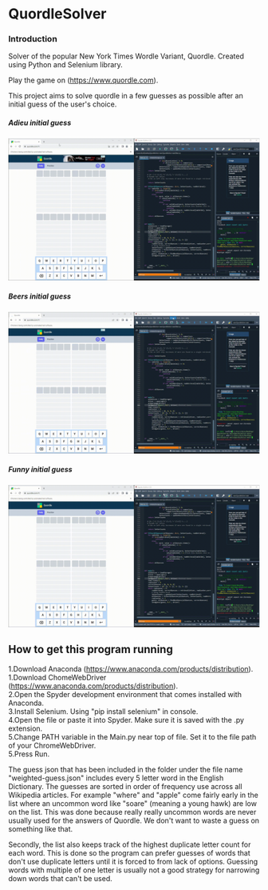 # QuordleSolver

### Introduction
Solver of the popular New York Times Wordle Variant, Quordle. Created using Python and Selenium library. 

Play the game on (https://www.quordle.com).  

This project aims to solve quordle in a few guesses as possible after an initial guess of the user's choice. 

##### Adieu initial guess
![QuordleGif1](https://github.com/KyleJamesKilty/QuordleSolver/blob/Images/QuordleGifs/2022-09-22%2016-59-27(1).gif)
##### Beers initial guess
![QuordleGif2](https://github.com/KyleJamesKilty/QuordleSolver/blob/Images/QuordleGifs/2022-09-22%2017-00-50(1).gif)
##### Funny initial guess
![QuordleGif2](https://github.com/KyleJamesKilty/QuordleSolver/blob/Images/QuordleGifs/2022-09-22%2017-02-19.gif)

## How to get this program running
1.Download Anaconda (https://www.anaconda.com/products/distribution).  
1.Download ChomeWebDriver (https://www.anaconda.com/products/distribution).  
2.Open the Spyder development environment that comes installed with Anaconda.  
3.Install Selenium. Using "pip install selenium" in console.  
4.Open the file or paste it into Spyder. Make sure it is saved with the .py extension.  
5.Change PATH variable in the Main.py near top of file. Set it to the file path of your ChromeWebDriver.  
5.Press Run.   

The guess json that has been included in the folder under the file name "weighted-guess.json" includes every 5 letter word in the English Dictionary. The guesses are sorted in order of frequency use across all Wikipedia articles. For example "where" and "apple" come fairly early in the list where an uncommon word like "soare" (meaning a young hawk) are low on the list. This was done because really really uncommon words are never usually used for the answers of Quordle. We don't want to waste a guess on something like that.

Secondly, the list also keeps track of the highest duplicate letter count for each word. This is done so the program can prefer guesses of words that don't use duplicate letters until it is forced to from lack of options. Guessing words with multiple of one letter is usually not a good strategy for narrowing down words that can't be used.
